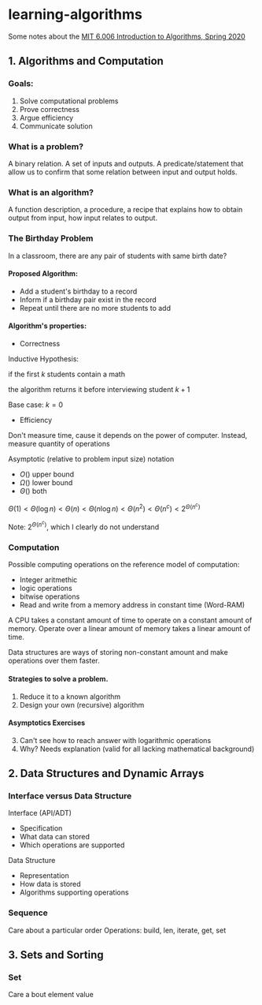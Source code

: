 # learning-algorithms

Some notes about the [MIT 6.006 Introduction to Algorithms, Spring 2020](https://www.youtube.com/playlist?list=PLUl4u3cNGP63EdVPNLG3ToM6LaEUuStEY)


## 1. Algorithms and Computation

### Goals:
1. Solve computational problems
2. Prove correctness
3. Argue efficiency
4. Communicate solution

### What is a problem?

A binary relation. A set of inputs and outputs. A predicate/statement that allow us to confirm that some relation between input and output holds.

### What is an algorithm?

A function description, a procedure, a recipe that explains how to obtain output from input, how input relates to output.

### The Birthday Problem

In a classroom, there are any pair of students with same birth date?

#### Proposed Algorithm:
- Add a student's birthday to a record
- Inform if a birthday pair exist in the record
- Repeat until there are no more students to add

#### Algorithm's properties:
- Correctness

Inductive Hypothesis:

if the first $k$ students contain a math
  
  the algorithm returns it before interviewing student $k+1$

Base case: $k = 0$

- Efficiency

Don't measure time, cause it depends on the power of computer. Instead, measure quantity of operations

Asymptotic (relative to problem input size) notation
- $O()$ upper bound
- $\Omega()$ lower bound
- $\Theta()$ both

$\Theta(1) \lt \Theta(\log{n}) \lt \Theta(n) \lt \Theta(n\log{n}) \lt \Theta(n^{2}) \lt \Theta(n^{c}) \lt 2^{\Theta(n^{c})}$

Note: $2^{\Theta(n^{c})}$, which I clearly do not understand

### Computation

Possible computing operations on the reference model of computation:

* Integer aritmethic
* logic operations
* bitwise operations
* Read and write from a memory address in constant time (Word-RAM)

A CPU takes a constant amount of time to operate on a constant amount of memory. Operate over a linear amount of memory takes a linear amount of time.

Data structures are ways of storing non-constant amount and make operations over them faster.

#### Strategies to solve a problem.

1. Reduce it to a known algorithm
2. Design your own (recursive) algorithm

#### Asymptotics Exercises

3. Can't see how to reach answer with logarithmic operations
4. Why? Needs explanation (valid for all lacking mathematical background)

## 2. Data Structures and Dynamic Arrays

### Interface versus  Data Structure


Interface (API/ADT)
* Specification
* What data can stored
* Which operations are supported

Data Structure
* Representation
* How data is stored
* Algorithms supporting operations


### Sequence
Care about a particular order
Operations: build, len, iterate, get, set

## 3. Sets and Sorting

### Set
Care a bout element value
